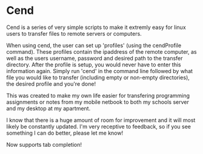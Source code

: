 # Cend

Cend is a series of very simple scripts to make it extremly easy for linux users to transfer files to remote servers or computers. 

When using cend, the user can set up 'profiles' (using the cendProfile command). These profiles contain the ipaddress of the remote computer, as well as the users username, password and desired path to the transfer directory. After the profile is setup, you would never have to enter this information again. Simply run 'cend' in the command line followed by what file you would like to transfer (including empty or non-empty directories), the desired profile and you're done!

This was created to make my own life easier for transfering programming assignments or notes from my mobile netbook to both my schools server and my desktop at my apartment.

I know that there is a huge amount of room for improvement and it will most likely be constantly updated. I'm very receptive to feedback, so if you see something I can do better, please let me know!

Now supports tab completion!
